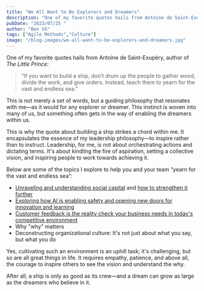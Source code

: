 ```yaml
---
title: "We All Want to Be Explorers and Dreamers"
description: "One of my favorite quotes hails from Antoine de Saint-Exupéry author of The Little Prince: “If you want to build a ship, don’t drum up the people to gather wood, divide the work, and give orders. Instead, teach them to yearn for the vast and endless sea.” This not merely a set of words, but..."
pubDate: "2023/07/25 "
author: "Ben VG"
tags: ["Agile Methods","Culture"]
image: "/blog-images/we-all-want-to-be-explorers-and-dreamers.jpg"
---
```


One of my favorite quotes hails from Antoine de Saint-Exupéry, author of *The Little Prince*:

> “If you want to build a ship, don’t drum up the people to gather wood, divide the work, and give orders. Instead, teach them to yearn for the vast and endless sea.”

This is not merely a set of words, but a guiding philosophy that resonates with me—as it would for any explorer or dreamer. This instinct is woven into many of us, but something often gets in the way of enabling the dreamers within us.

This is why the quote about building a ship strikes a chord within me. It encapsulates the essence of my leadership philosophy—to inspire rather than to instruct. Leadership, for me, is not about orchestrating actions and dictating terms. It's about kindling the fire of aspiration, setting a collective vision, and inspiring people to work towards achieving it.

Below are some of the topics I explore to help you and your team “yearn for the vast and endless sea”:

- [Unraveling and understanding social capital](/blog/the-value-of-social-capital/) and [how to strengthen it further](/blog/how-to-build-social-capital/)
- [Exploring how AI is enabling safety and opening new doors for innovation and learning](/blog/my-new-cozy-blanket/)
- [Customer feedback is the reality check your business needs in today's competitive environment](/blog/navigating-uncertainty)
- Why "why" matters
- Deconstructing organizational culture: It's not just about what you say, but what you do

Yes, cultivating such an environment is an uphill task; it's challenging, but so are all great things in life. It requires empathy, patience, and above all, the courage to inspire others to see the vision and understand the why.

After all, a ship is only as good as its crew—and a dream can grow as large as the dreamers who believe in it.
